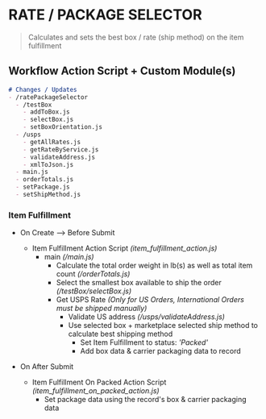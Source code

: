 # RATE / PACKAGE SELECTOR
> Calculates and sets the best box / rate (ship method) on the item fulfillment

## Workflow Action Script + Custom Module(s)
```markdown
# Changes / Updates
- /ratePackageSelector
  - /testBox
    - addToBox.js
    - selectBox.js
    - setBoxOrientation.js
  - /usps
    - getAllRates.js
    - getRateByService.js
    - validateAddress.js
    - xmlToJson.js
  - main.js
  - orderTotals.js
  - setPackage.js
  - setShipMethod.js
```

### Item Fulfillment
  * On Create --> Before Submit 
    - Item Fulfillment Action Script <i>(item_fulfillment_action.js)</i>
      - main <i>(/main.js)</i>
        - Calculate the total order weight in lb(s) as well as total item count <i>(/orderTotals.js)</i>
        - Select the smallest box available to ship the order <i>(/testBox/selectBox.js)</i>
        - Get USPS Rate <i>(Only for US Orders, International Orders must be shipped manually)</i>
          - Validate US address <i>(/usps/validateAddress.js)</i>
          - Use selected box + marketplace selected ship method to calculate best shipping method
            - Set Item Fulfillment to status: <i>'Packed'</i>
            - Add box data & carrier packaging data to record

  * On After Submit
    - Item Fulfillment On Packed Action Script <i>(item_fulfillment_on_packed_action.js)</i>
      - Set package data using the record's box & carrier packaging data
